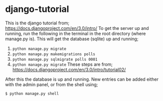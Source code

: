 # django-tutorial
This is the django tutorial from; https://docs.djangoproject.com/en/3.0/intro/
To get the server up and running, run the following in the terminal in the root directory (where manage.py is). This will get the database (sqlite) up and running;
1. ```python manage.py migrate```
2. ```python manage.py makemigrations polls```
3. ```python manage.py sqlmigrate polls 0001```
4. ```python manage.py migrate```
These steps are from; https://docs.djangoproject.com/en/3.0/intro/tutorial02/

After this the database is up and running. New entries can be added either with the admin panel, or from the shell using;
```
$ python manage.py shell
```
